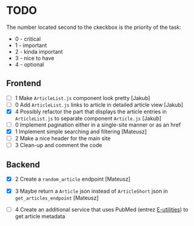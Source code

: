 # TODO

The number located second to the ckeckbox is the priority of the task: 

 - 0 - critical
 - 1 - important
 - 2 - kinda important 
 - 3 - nice to have
 - 4 - optional

## Frontend
- [ ] 1 Make `ArticleList.js` component look pretty [Jakub]
- [ ] 0 Add `ArticleList.js` links to article in detailed article view [Jakub]
- [x] 4 Possibly refactor the part that displays the article entries in `ArticleList.js` to separate component `Article.js` [Jakub]
- [ ] 0 Implement pagination either in a single-site manner or as an href
- [X] 1 Implement simple searching and filtering [Mateusz]
- [ ] 2 Make a nice header for the main site
- [ ] 3 Clean-up and comment the code

## Backend
- [X] 2 Create a `random_article` endpoint [Mateusz]
- [X] 3 Maybe return a `Article` json instead of `ArticleShort` json in `get_articles_endpoint` [Mateusz]
- [ ] 4 Create an additional service that uses PubMed (entrez [E-utilities](https://pubmed.ncbi.nlm.nih.gov/download/)) to get article metadata

